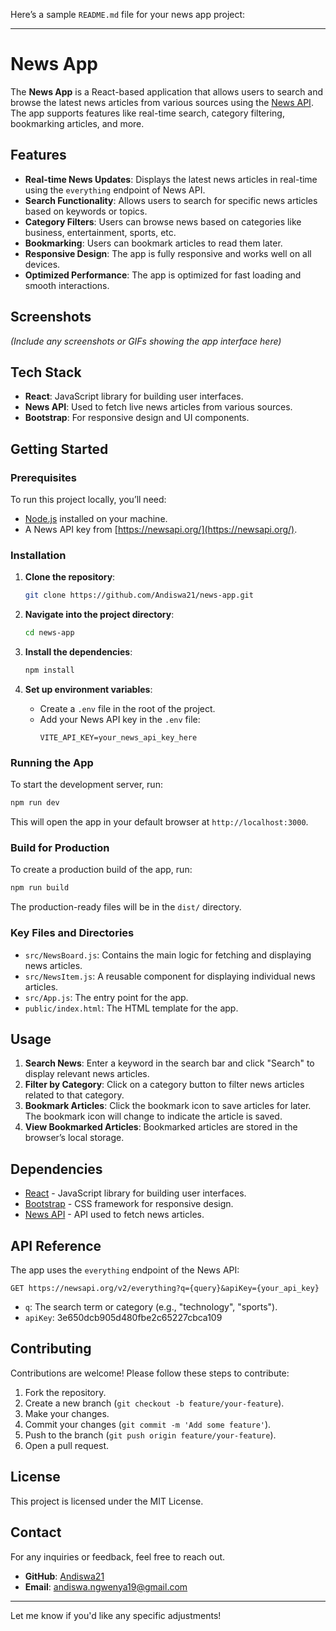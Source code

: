 Here’s a sample `README.md` file for your news app project:

---

# News App

The **News App** is a React-based application that allows users to search and browse the latest news articles from various sources using the [News API](https://newsapi.org). The app supports features like real-time search, category filtering, bookmarking articles, and more.

## Features

- **Real-time News Updates**: Displays the latest news articles in real-time using the `everything` endpoint of News API.
- **Search Functionality**: Allows users to search for specific news articles based on keywords or topics.
- **Category Filters**: Users can browse news based on categories like business, entertainment, sports, etc.
- **Bookmarking**: Users can bookmark articles to read them later.
- **Responsive Design**: The app is fully responsive and works well on all devices.
- **Optimized Performance**: The app is optimized for fast loading and smooth interactions.

## Screenshots

*(Include any screenshots or GIFs showing the app interface here)*

## Tech Stack

- **React**: JavaScript library for building user interfaces.
- **News API**: Used to fetch live news articles from various sources.
- **Bootstrap**: For responsive design and UI components.

## Getting Started

### Prerequisites

To run this project locally, you’ll need:

- [Node.js](https://nodejs.org/en/) installed on your machine.
- A News API key from [https://newsapi.org/](https://newsapi.org/).

### Installation

1. **Clone the repository**:
    ```bash
    git clone https://github.com/Andiswa21/news-app.git
    ```

2. **Navigate into the project directory**:
    ```bash
    cd news-app
    ```

3. **Install the dependencies**:
    ```bash
    npm install
    ```

4. **Set up environment variables**:
   - Create a `.env` file in the root of the project.
   - Add your News API key in the `.env` file:
     ```
     VITE_API_KEY=your_news_api_key_here
     ```

### Running the App

To start the development server, run:

```bash
npm run dev
```

This will open the app in your default browser at `http://localhost:3000`.

### Build for Production

To create a production build of the app, run:

```bash
npm run build
```

The production-ready files will be in the `dist/` directory.

### Key Files and Directories

- `src/NewsBoard.js`: Contains the main logic for fetching and displaying news articles.
- `src/NewsItem.js`: A reusable component for displaying individual news articles.
- `src/App.js`: The entry point for the app.
- `public/index.html`: The HTML template for the app.

## Usage

1. **Search News**: Enter a keyword in the search bar and click "Search" to display relevant news articles.
2. **Filter by Category**: Click on a category button to filter news articles related to that category.
3. **Bookmark Articles**: Click the bookmark icon to save articles for later. The bookmark icon will change to indicate the article is saved.
4. **View Bookmarked Articles**: Bookmarked articles are stored in the browser’s local storage.

## Dependencies

- [React](https://reactjs.org/) - JavaScript library for building user interfaces.
- [Bootstrap](https://getbootstrap.com/) - CSS framework for responsive design.
- [News API](https://newsapi.org/) - API used to fetch news articles.

## API Reference

The app uses the `everything` endpoint of the News API:

```
GET https://newsapi.org/v2/everything?q={query}&apiKey={your_api_key}
```

- `q`: The search term or category (e.g., "technology", "sports").
- `apiKey`: 3e650dcb905d480fbe2c65227cbca109

## Contributing

Contributions are welcome! Please follow these steps to contribute:

1. Fork the repository.
2. Create a new branch (`git checkout -b feature/your-feature`).
3. Make your changes.
4. Commit your changes (`git commit -m 'Add some feature'`).
5. Push to the branch (`git push origin feature/your-feature`).
6. Open a pull request.

## License

This project is licensed under the MIT License.

## Contact

For any inquiries or feedback, feel free to reach out.

- **GitHub**: [Andiswa21](https://github.com/Andiswa21)
- **Email**: andiswa.ngwenya19@gmail.com

---

Let me know if you'd like any specific adjustments!
